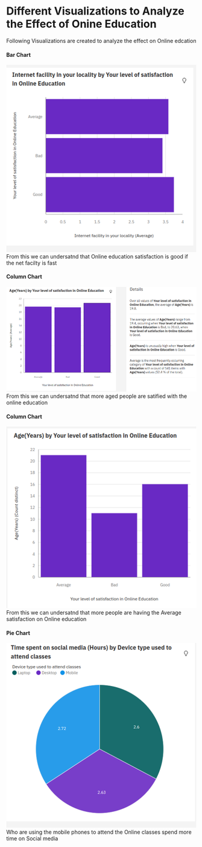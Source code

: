 # Different Visualizations to Analyze the Effect of Onine Education
Following Visualizations are created to analyze the effect on Online edcation
#### Bar Chart
![Barchart](https://github.com/ksooryakrishna1/Analysis-Of-The-Online-Education-System/blob/main/Images/Barchart.png) <br>
From this we can undersatnd that Online education satisfaction is good if the net facilty is fast 
#### Column Chart 
![Columnchart](https://github.com/ksooryakrishna1/Analysis-Of-The-Online-Education-System/blob/main/Images/columnchart.png) <br>
From this we can undersatnd that more aged people are satified with the online education
#### Column Chart
![Columnchart1](https://github.com/ksooryakrishna1/Analysis-Of-The-Online-Education-System/blob/main/Images/columnchart_1.png) <br>
From this we can undersatnd that more people are having the Average satisfaction on Online education
#### Pie Chart
![](https://github.com/ksooryakrishna1/Analysis-Of-The-Online-Education-System/blob/main/Images/piechart1.png)
Who are using the mobile phones to attend the Online classes spend more time on Social media 
![]()
![]()
![]()
![]()
